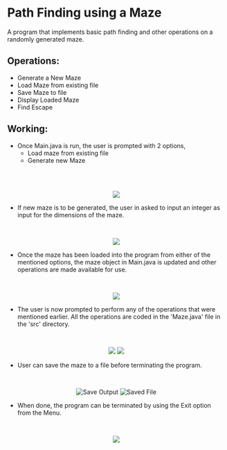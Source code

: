 # Path Finding using a Maze
A program that implements basic path finding and other operations on a randomly generated maze.

## Operations:
- Generate a New Maze
- Load Maze from existing file
- Save Maze to file
- Display Loaded Maze
- Find Escape

## Working:
- Once Main.java is run, the user is prompted with 2 options,
	- Load maze from existing file
	- Generate new Maze
<br/>
<br/>
<p align="center">
  <img src="images/menu_one.png">
</p>
	
- If new maze is to be generated, the user in asked to input an integer as input for the dimensions of the maze.
<br/>
<p align="center">
  <img src="images/generate.png">
</p>

- Once the maze has been loaded into the program from either of the mentioned options, the maze object in Main.java is updated and other operations are made available for use.
<br/>
<p align="center">
  <img src="images/menu_two.png">
</p>

- The user is now prompted to perform any of the operations that were mentioned earlier. All the operations are coded in the 'Maze.java' file in the 'src' directory.
<br/>
<p align="center">
  <img src="images/display.png"> <img src="images/escape.png">
</p>

- User can save the maze to a file before terminating the program.
<br/>
<p align="center">
  <img src="images/save.png" alt="Save Output"> <img src="images/save_file.png" alt="Saved File">
</p>

- When done, the program can be terminated by using the Exit option from the Menu.
<br/>
<p align="center">
  <img src="images/exit.png">
</p>

